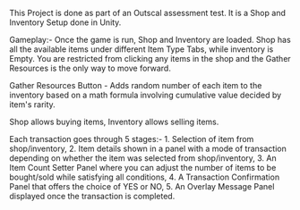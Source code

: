This Project is done as part of an Outscal assessment test.
It is a Shop and Inventory Setup done in Unity.

Gameplay:-
Once the game is run, Shop and Inventory are loaded. Shop has all the available items under different Item Type Tabs, while inventory is Empty.
You are restricted from clicking any items in the shop and the Gather Resources is the only way to move forward.

Gather Resources Button - Adds random number of each item to the inventory based on a math formula involving cumulative value decided by item's rarity.

Shop allows buying items, Inventory allows selling items.

Each transaction goes through 5 stages:-
    1. Selection of item from shop/inventory,
    2. Item details shown in a panel with a mode of transaction depending on whether the item was selected from shop/inventory,
    3. An Item Count Setter Panel where you can adjust the number of items to be bought/sold while satisfying all conditions,
    4. A Transaction Confirmation Panel that offers the choice of YES or NO,
    5. An Overlay Message Panel displayed once the transaction is completed.